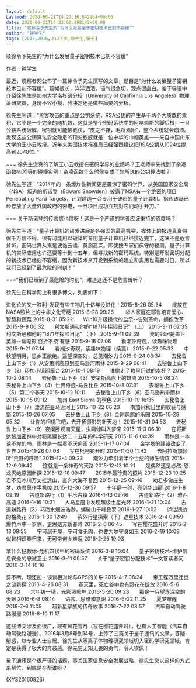 ```yaml
---
layout: default
Lastmod: 2020-06-21T14:23:16.642804+00:00
date: 2020-06-21T14:23:00.898143+00:00
title: "驳徐令予先生的“为什么发展量子密钥技术已刻不容缓”"
author: "钟学生"
tags: [2015,2016,上山下乡,徐先生,量子]
---
```


驳徐令予先生的“为什么发展量子密钥技术已刻不容缓”

作者：钟学生

最近，观察者网公布了一篇徐令予先生撰写的文章，题目是“为什么发展量子密钥技术已刻不容缓”。篇幅很长，洋洋洒洒，语气很急切，观点很直白。鉴于导语中介绍徐先生是加州大学洛杉矶分校（University of California Los Angeles）物理系研究员，身份不容小视，我决定还是做些简要的分析。

徐先生写道：“黑客攻击的重点是公钥系统，RSA公钥的产生基于两个大质数的乘积，它不是一个完全的随机数，这就是整个密码系统中的阿喀琉斯的脚后根，一旦公钥系统破解，密钥就可能被截获，“皮之不存，毛将焉附”，整个系统就会崩溃。发现这些公钥算法安全隐患的顶尖权威就是一位中华的巾帼英雄——来自中国山东大学的王小云教授。近年来美国技术标准局已经强烈建议把RSA公钥从1024位提高到2048位。”

=== 徐先生您真的了解王小云教授在密码学界的业绩吗？王老师率先找到了杂凑函数MD5等的碰撞实例！杂凑函数什么时候变成了您所说的公钥算法啦？

徐先生写道：“2014年的一条爆炸性新闻更是震惊了密码学界，从美国国家安全局（NSA）叛逃的斯诺登（Edward Snowden）披露了NSA有一个绝密的项目 Penetrating Hard Targets，计划建造一台专用于破密的量子计算机。据传该局已经存放了大量外国政府的密电，一旦项目成功立刻对它们动手开刀。”

=== 关于斯诺登的传言您也信呀！这是一个严谨的学者应该秉持的态度吗？

徐先生写道：“量子计算机的研发进展是各强国的最高机密，媒体上的报道真真假假千万信不得，很有可能用以破译的专用量子计算机已经接近完工，这决不是危言耸听，密码世界从来是波诡云谲、莫测高深。即使按专家们保守的预测，量子计算机的实际应用也许还要等十到十五年，但寻找新的密码系统，特别是开发密钥分配的新技术已经刻不容缓，因为新技术从开发到系统的建立和实用也需要时日，所以我们已经到了最危险的时刻！”

===“我们已经到了最危险的时刻”，难道这还不是危言耸听？

徐先生在科学网上有很多博文，列表如下：

进化论的又一胜利-发现有些生物几十亿年没进化！2015-8-26 05:34　　绽放在NASA照片上的中华文化奇葩  2015-8-28 09:26 　　华人家庭在耶鲁培育爱心、智慧和蔬菜  2015-8-31 05:22　　Win10升级换代的启示--告别革命，拥抱改革  2015-9-9 06:32　　利文斯通和他的“1871年探险日记” （上）  2015-9-11 02:35　　利文斯通和他的“1871年探险日记” （下）  2015-9-11 09:39　　我的邻居是盖世英雄--看电影'百折不挠'有感  2015-9-16 07:06　　看潮汐奇观，读趣味物理   2015-9-21 07:14　　看潮汐奇观，读趣味物理（续篇） 2015-9-22 05:33　　中秋望明月，思乡正欲绝。遥望深空处，总见潮汐力 2015-9-24 08:34　　去秘鲁上山下乡（1）从安第斯高原到亚马逊河雨林 2015-9-29 06:41　　去秘鲁上山下乡（2）印加小镇鸥雁台 2015-10-1 08:19　　谁偷走了教皇用过的水杯？ 2015-10-2 08:14　　去秘鲁上山下乡（3）安第斯高原上的雄鹰 2015-10-5 08:24　　去秘鲁上山下乡（4）世界奇迹-马丘比丘 2015-10-8 07:31　　去秘鲁上山下乡（5）第二个春天 2015-10-12 10:11　　去秘鲁上山下乡（6）亚马逊热带雨林 2015-10-15 09:12　　加州 East Sierra 的秋色 2015-10-19 16:35　　去秘鲁上山下乡（7）漂流在亚马逊河上 2015-10-22 06:23　　南加州秋日里的收获与感悟 2015-10-26 07:05　　去秘鲁上山下乡（8）金刚鹦鹉的乐园 2015-10-29 05:32　　让你的相机飞吧，去开拓摄影的新天地！ 2015-10-31 04:53　　去秘鲁上山下乡（9）夜阑卧观南天星，虫鸣蛙叫入梦来   2015-11-3 06:10　　在哥斯达黎加密林中对卷尾猴长达二十五年的科学研究 2015-11-6 04:39　　雨林是一本读不完的书，雨林是一幅看不厌的画 2015-11-17 07:04　　金字塔的建设改变了世界  2015-11-26 07:08　　写在枇杷花开时 2015-11-30 11:42　　去阿拉斯加倾听“荒野的呼唤” 2015-12-4 09:23　　潮汐力牵引着半个世纪的师生情谊 2015-12-9 09:42　　这就是一条神奇的天路  2015-12-13 10:21　　是偶然还是必然-恐龙灭绝原因新探 2015-12-18 09:47　　2015年最珍贵的照片 2015-12-23 10:25　　君不见冰川万丈挂远山，直奔大海不复回  2015-12-25 09:46　　劝君多做庄生梦，劝君莫作手机控  2015-12-30 09:57　　十年磨一剑，亮剑华山巅  2016-1-8 09:19　　古道新路行（1）平乐古镇  2016-1-13 09:46　　古道新路行（2）雅西高速  2016-1-16 10:21　　人马星座中发现超级土星光环 2016-1-21 10:04　　古道新路行（3）邛海水烟波浩渺，螺髻山千峰叠翠  2016-1-27 10:02　　泸沽湖边的格桑花 2016-1-30 12:49　　系外行星探索（下）遮星技术 2016-2-4 09:59　　爆竹声中一岁除，更思姑苏新春時  2016-2-6 06:45　　写在樱花盛开时  2016-2-13 09:55　　宁可居无屋，宁可食无肉，也要为尔守身如玉  2016-2-19 10:09　　似曾相识春归来，无可奈何乡难返  2016-2-26 10:03

拿什么拯救你-危机四伏中的密码系统 2016-3-8 10:04　　量子密钥技术-维护信息安全的忠诚卫士 2016-3-11 09:57　　关于“量子密钥分配技术”一文答读者问 2016-3-14 10:16

剪不断，理还乱 - 谈谈相对论与GPS的关系 2016-4-7 08:24　　帝王蝶万里迁徙之谜新探 2016-4-26 08:31　　春天里，死亡谷中也有野花在绽放 2016-5-6 08:23　　六年铸一镜，光彩照乾坤  2016-5-20 09:23　　那是一只望穿深空的天眼 2016-6-8 08:14　　语言、思维和意识 2016-6-22 11:25　　夏梦难醒 2016-7-6 11:09　　超新星家族的传奇故事 2016-7-22 08:57　　汽车自动驾驶路漫漫  2016-8-10 11:17

这些博文涉及面很广，既有风花雪月（写在樱花盛开时），也有人工智能（汽车自动驾驶路漫漫）。2016年3月8号到14号，上传了三篇关于量子通讯的文章，答疑解惑，以专业人士自居。徐先生从等离子体物理研究领域切入密码学研究领域，肯定是获得了极大的奔袭感。徐先生无知无畏的勇气，令人钦佩！

量子通讯是个很严谨的话题，事关国家信息安全发展战略，徐先生您以这样的方式来帮忙，到底是在帮谁呀？

(XYS20160826)

